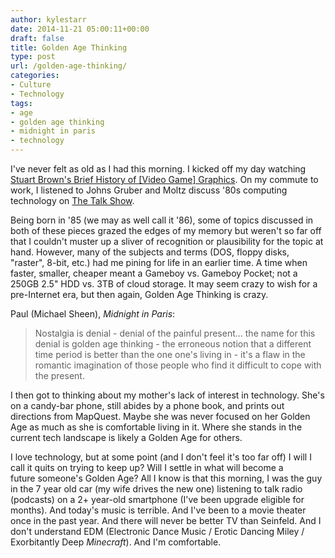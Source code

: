 ```yaml
---
author: kylestarr
date: 2014-11-21 05:00:11+00:00
draft: false
title: Golden Age Thinking
type: post
url: /golden-age-thinking/
categories:
- Culture
- Technology
tags:
- age
- golden age thinking
- midnight in paris
- technology
---
```


I've never felt as old as I had this morning. I kicked off my day watching [Stuart Brown's Brief History of [Video Game] Graphics](https://www.youtube.com/playlist?list=PLOQZmjD6P2HlOoEVKOPaCFvLnjP865X1f). On my commute to work, I listened to Johns Gruber and Moltz discuss '80s computing technology on [The Talk Show](https://itunes.apple.com/us/podcast/the-talk-show-with-john-gruber/id528458508?mt=2&i=325409044).

Being born in '85 (we may as well call it '86), some of topics discussed in both of these pieces grazed the edges of my memory but weren't so far off that I couldn't muster up a sliver of recognition or plausibility for the topic at hand. However, many of the subjects and terms (DOS, floppy disks, "raster", 8-bit, etc.) had me pining for life in an earlier time. A time when faster, smaller, cheaper meant a Gameboy vs. Gameboy Pocket; not a 250GB 2.5" HDD vs. 3TB of cloud storage. It may seem crazy to wish for a pre-Internet era, but then again, Golden Age Thinking is crazy.

Paul (Michael Sheen), _Midnight in Paris_:


<blockquote>Nostalgia is denial - denial of the painful present... the name for this denial is golden age thinking - the erroneous notion that a different time period is better than the one one's living in - it's a flaw in the romantic imagination of those people who find it difficult to cope with the present.</blockquote>


I then got to thinking about my mother's lack of interest in technology. She's on a candy-bar phone, still abides by a phone book, and prints out directions from MapQuest. Maybe she was never focused on her Golden Age as much as she is comfortable living in it. Where she stands in the current tech landscape is likely a Golden Age for others.

I love technology, but at some point (and I don't feel it's too far off) I will I call it quits on trying to keep up? Will I settle in what will become a future someone's Golden Age? All I know is that this morning, I was the guy in the 7 year old car (my wife drives the new one) listening to talk radio (podcasts) on a 2+ year-old smartphone (I've been upgrade eligible for months). And today's music is terrible. And I've been to a movie theater once in the past year. And there will never be better TV than Seinfeld. And I don't understand EDM (Electronic Dance Music / Erotic Dancing Miley / Exorbitantly Deep _Minecraft_). And I'm comfortable.
